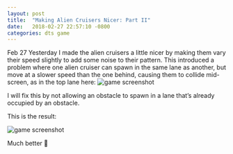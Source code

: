 ```yaml
---
layout: post
title:  "Making Alien Cruisers Nicer: Part II"
date:   2018-02-27 22:57:10 -0800
categories: dts game
---
```

Feb 27
Yesterday I made the alien cruisers a little nicer by making them vary their speed slightly to add some noise to their pattern.
This introduced a problem where one alien cruiser can spawn in the same lane as another, but move at a slower speed than the one behind, causing them to collide mid-screen, as in the top lane here:
![game screenshot](https://www.dropbox.com/s/vwre02s7zi6uz6m/2018-02-26%2022.53.50.gif?raw=1)

I will fix this by not allowing an obstacle to spawn in a lane that’s already occupied by an obstacle.

This is the result:

![game screenshot](https://www.dropbox.com/s/7zvb32yzcbfqwh7/2018-02-27%2023.19.23.gif?raw=1)

Much better 🙂
